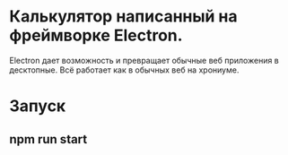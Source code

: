 <h1>Калькулятор написанный на фреймворке Electron.</h1> 
Electron дает возможность и превращает обычные веб приложения в десктопные. Всё работает как в обычных веб на хрониуме.

<h1>Запуск</h1>
<h2>npm run start</h2>
